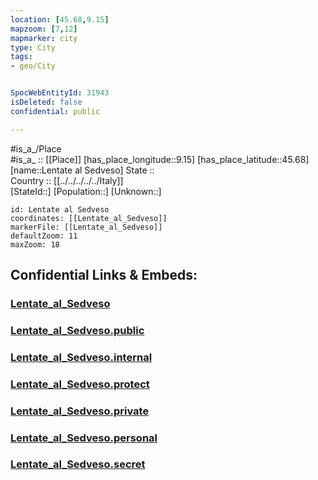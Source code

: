 ```yaml
---
location: [45.68,9.15] 
mapzoom: [7,12] 
mapmarker: city 
type: City
tags:
- geo/City


SpocWebEntityId: 31943
isDeleted: false
confidential: public

---
```

#is_a_/Place  
#is_a_ :: [[Place]] 
[has_place_longitude::9.15] 
[has_place_latitude::45.68] 
[name::Lentate al Sedveso] 
State ::  
Country :: [[../../../../../Italy]]  
[StateId::] 
[Population::] 
[Unknown::] 


```leaflet
id: Lentate al Sedveso
coordinates: [[Lentate_al_Sedveso]] 
markerFile: [[Lentate_al_Sedveso]] 
defaultZoom: 11 
maxZoom: 18
```


## Confidential Links & Embeds: 

### [Lentate_al_Sedveso](/_Standards/Earth/Continent/Europe/Europe~South/Italy/regions~Italy/Lombardy/Monza_e_Brianza/City/Lentate_al_Sedveso.md) 

### [Lentate_al_Sedveso.public](/_public/Earth/Continent/Europe/Europe~South/Italy/regions~Italy/Lombardy/Monza_e_Brianza/City/Lentate_al_Sedveso.public.md) 

### [Lentate_al_Sedveso.internal](/_internal/Earth/Continent/Europe/Europe~South/Italy/regions~Italy/Lombardy/Monza_e_Brianza/City/Lentate_al_Sedveso.internal.md) 

### [Lentate_al_Sedveso.protect](/_protect/Earth/Continent/Europe/Europe~South/Italy/regions~Italy/Lombardy/Monza_e_Brianza/City/Lentate_al_Sedveso.protect.md) 

### [Lentate_al_Sedveso.private](/_private/Earth/Continent/Europe/Europe~South/Italy/regions~Italy/Lombardy/Monza_e_Brianza/City/Lentate_al_Sedveso.private.md) 

### [Lentate_al_Sedveso.personal](/_personal/Earth/Continent/Europe/Europe~South/Italy/regions~Italy/Lombardy/Monza_e_Brianza/City/Lentate_al_Sedveso.personal.md) 

### [Lentate_al_Sedveso.secret](/_secret/Earth/Continent/Europe/Europe~South/Italy/regions~Italy/Lombardy/Monza_e_Brianza/City/Lentate_al_Sedveso.secret.md)

